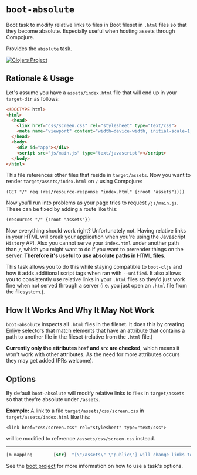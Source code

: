 # `boot-absolute`

Boot task to modify relative links to files in Boot fileset in `.html`
files so that they become absolute. Especially useful when hosting
assets through Compojure.

Provides the `absolute` task.

[![Clojars Project](http://clojars.org/boot-absolute/latest-version.svg)](http://clojars.org/boot-absolute)

## Rationale & Usage

Let's assume you have a `assets/index.html` file that will end up in your `target-dir` as follows:

```html
<!DOCTYPE html>
<html>
  <head>
    <link href="css/screen.css" rel="stylesheet" type="text/css">
    <meta name="viewport" content="width=device-width, initial-scale=1, minimal-ui">
  </head>
  <body>
    <div id="app"></div>
    <script src="js/main.js" type="text/javascript"></script>
  </body>
</html>
```

This file references other files that reside in `target/assets`. Now
you want to render `target/assets/index.html` on `/` using Compojure:

```
(GET "/" req (res/resource-response "index.html" {:root "assets"})))
```

Now you'll run into problems as your page tries to request
`/js/main.js`. These can be fixed by adding a route like this:

```
(resources "/" {:root "assets"})
```

Now everything should work right? Unfortunately not. Having relative
links in your HTML will break your application when you're using the
Javascript `History` API.  Also you cannot serve your `index.html`
under another path than `/`, which you might want to do if you want to
prerender things on the server. **Therefore it's useful to use
absolute paths in HTML files.**

This task allows you to do this while staying compatible to
`boot-cljs` and how it adds additional script tags when ran with
`--unified`. It also allows you to consistently use relative links in
your `.html` files so they'd just work fine when not served through a
server (i.e. you just open an `.html` file from the filesystem.).

## How It Works And Why It May Not Work

`boot-absolute` inspects all `.html` files in the fileset. It does
this by creating [Enlive](https://github.com/cgrand/enlive) selectors
that match elements that have an attribute that contains a path to
another file in the fileset (relative from the `.html` file.)

**Currently only the attributes `href` and `src` are checked**, which
means it won't work with other attributes. As the need for more
attributes occurs they may get added (PRs welcome).

## Options

By default `boot-absolute` will modify relative links to files
in `target/assets` so that they're absolute under `/assets`.

**Example:** A link to a file `target/assets/css/screen.css` in
`target/assets/index.html` like this:

```
<link href="css/screen.css" rel="stylesheet" type="text/css">
```

will be modified to reference `/assets/css/screen.css` instead.

<hr>

```clojure
[m mapping        [str]  "[\"/assets\" \"public\"] will change links to files in public to /assets"]
```
See the [boot project](https://github.com/boot-clj/boot) for more information
on how to use a task's options.

